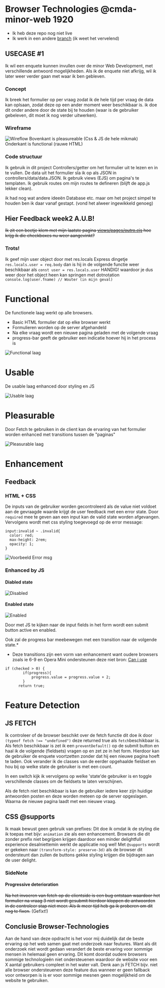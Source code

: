 # Browser Technologies @cmda-minor-web 1920
- Ik heb deze repo nog niet live
- Ik werk in een andere [branch](https://github.com/Mokerstier/browser-technologies-1920/tree/enquete/app) (ik weet het vervelend)

## USECASE #1 
Ik wil een enquete kunnen invullen over de minor Web Development, met verschillende antwoord mogelijkheden. Als ik de enquete niet afkrijg, wil ik later weer verder gaan met waar ik ben gebleven.

### Concept
Ik breek het formulier op per vraag zodat ik de hele tijd per vraag de data kan oplsaan, zodat deze op een ander moment weer beschikbaar is.
ik doe dit onder andere door de state bij te houden (waar is de gebruiker gebeleven, dit moet ik nog verder uitwerken).

### Wireframe
![Wireflow](https://github.com/Mokerstier/browser-technologies-1920/blob/master/img/20200318_134203.jpg?raw=true)
Bovenkant is pleasureable (Css & JS de hele mikmak)
Onderkant is functional (rauwe HTML)

### Code structuur
Ik gebruik in dit project Controllers/getter om het formulier uit te lezen en in te vullen. De data uit het formulier sla ik op als JSON in controllers/data/data.JSON.
Ik gebruik views (EJS) om pagina's te templaten.
Ik gebruik routes om mijn routes te defineren (blijft de app.js lekker clean).


ik had nog wat andere ideeën Database etc. maar om het project simpel te houden ben ik daar vanaf gestapt.
(vond het alweer ingewikkeld genoeg)

## Hier Feedback week2 A.U.B!
~~Ik zit een beetje klem met mijn laatste pagina [views/pages/outro.ejs](https://github.com/Mokerstier/browser-technologies-1920/blob/enquete/app/views/pages/outro.ejs) hoe krijg ik die checkboxes nu weer aangevinkt?~~ 

### Trots!
Ik geef mijn user object door met res.locals Express dingetje `res.locals.user = req.body` dan is hij in de volgende functie weer beschikbaar als `const user = res.locals.user` HANDIG!
waardoor je dus weer door het object heen kan springen met dotnotation `console.log(user.fname) // Wouter (in mijn geval)`

# Functional
De functionele laag werkt op alle browsers.
  - Basic HTML formulier dat op elke browser werkt
  - Formulieren worden op de server afgehandeld
  - Na elke vraag wordt een nieuwe pagina geladen met de volgende vraag
  - progress-bar geeft de gebruiker een indicatie hoever hij in het process is

![Functional laag](https://github.com/Mokerstier/browser-technologies-1920/blob/master/repo-img/localhost_8080_.png?raw=true)

# Usable
De usable laag enhanced door styling en JS

![Usable laag](https://github.com/Mokerstier/browser-technologies-1920/blob/master/repo-img/localhost_8080_(1).png?raw=true)

# Pleasurable
Door Fetch te gebruiken in de client kan de ervaring van het formulier worden enhanced met transitions tussen de "paginas"

![Pleasurable laag](https://github.com/Mokerstier/browser-technologies-1920/blob/master/repo-img/browsertechno.herokuapp.com_q1(2).png)
# Enhancement
## Feedback

### HTML + CSS
De inputs van de gebruiker worden gecontroleerd als de value niet voldoet aan de gevraagde waarde krijgt de user feedback met een error state.
Door `required` mee te geven aan een input kan de valid state worden afgevangen.
Vervolgens wordt met css styling toegevoegd op de error message:
```
input:invalid ~ .invalid{
  color: red;
  max-height: 2rem;
  opacity: 1;
}
```
![Voorbeeld Error msg](https://github.com/Mokerstier/browser-technologies-1920/blob/master/repo-img/localhost_8080_(1).png?raw=true)

### Enhanced by JS

#### Diabled state
![Disabled](https://github.com/Mokerstier/browser-technologies-1920/blob/master/repo-img/browsertechno.herokuapp.com_q1.png)
#### Enabled state
![Enabled](https://github.com/Mokerstier/browser-technologies-1920/blob/master/repo-img/browsertechno.herokuapp.com_q1(1).png?raw=true)

Door met JS te kijken naar de input fields in het form wordt een submit button active en enabled.

Ook zal de progress bar meebewegen met een transition naar de volgende state.*

* Deze transitions zijn een vorm van enhancement want oudere browsers zoals ie 6-9 en Opera Mini ondersteunen deze niet bron: [Can i use](https://caniuse.com/#feat=css-transitions)

```
if (checked > 0) {
        if(progress){
            progress.value = progress.value + 2;
        }
      return true;
```

# Feature Detection
## JS FETCH
Ik controleer of de browser beschikt over de fetch functie dit doe ik door `(typeof fetch !== "undefined")` deze returned true als `fetch`beschikbaar is.
Als fetch beschikbaar is zet ik een `preventDefault()` op de submit button en haal ik de volgende (fieldsets) vragen op en zet ze in het form.
Hierdoor kan de gebruiker de enquete voortzetten zonder dat hij een nieuwe pagina hoeft te laden.
Ook verander ik de classes van de eerder opgehaalde fieldset en hou bij op welke state de gebruiker is met een count.

In een switch kijk ik vervolgens op welke 'state'de gebruiker is en toggle verschillende classes om de fieldsets te laten verschijnen.

Als de fetch niet beschikbaar is kan de gebruiker iedere keer zijn huidige antwoorden posten en deze worden meteen op de server opgeslagen.
Waarna de nieuwe pagina laadt met een nieuwe vraag.

## CSS @supports
Ik maak bewust geen gebruik van prefixes:
Dit doe ik omdat ik de styling die ik toepas met bijv: `animation` zie als een enhancement.
Browsers die dit zonder prefix niet begrijpen krijgen daardoor een minder delightfull experience desalniettemin werkt de applicatie nog wel!
Met `@supports` wordt er gekeken naar `(transform-style: preserve-3d)` als de browser dit ondersteunt dan zullen de buttons gekke styling krijgen die bijdragen aan de user delight.

### SideNote
#### Progressive deterioration
~~Na het invoeren van fetch op de clientside is een bug ontstaan waardoor het formulier na vraag 3 niet wordt gesubmit hierdoor kloppen de antwoorden in de controleer stap niet meer.
Als ik meer tijd heb ga ik proberen om dit nog te fixen.~~ (Gefixt!)

## Conclusie Browser-Technologies
Aan de hand van deze opdracht is het voor mij duidelijk dat de beste ervaring op het web samen gaat met onderzoek naar feutures.
Want als dit onderzoek niet wordt gedaan verandert de beste ervaring voor sommige mensen in helemaal geen ervaring. Dit komt doordat oudere browsers sommige technologieën niet ondersteuenen waardoor de website voor een X aantal gebruikers compleet in het water valt. Denk aan js FETCH bijv. niet alle browser ondersteuenen deze feature dus wanneer er geen fallback voor ontworpen is is er voor sommige mesnen geen mogelijkheid om de website te gebruiken.
